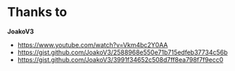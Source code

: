 # Thanks to

**JoakoV3**

- https://www.youtube.com/watch?v=Vkm4bc2Y0AA
- https://gist.github.com/JoakoV3/2588968e550e71b715edfeb37734c56b
- https://gist.github.com/JoakoV3/3991f34652c508d7ff8ea798f7f9ecc0
